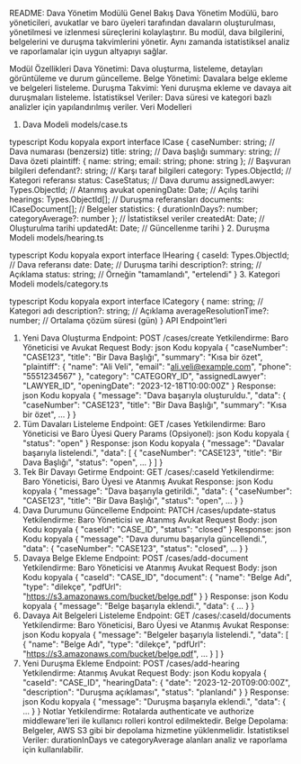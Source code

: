 README: Dava Yönetim Modülü
Genel Bakış
Dava Yönetim Modülü, baro yöneticileri, avukatlar ve baro üyeleri tarafından davaların oluşturulması, yönetilmesi ve izlenmesi süreçlerini kolaylaştırır. Bu modül, dava bilgilerini, belgelerini ve duruşma takvimlerini yönetir. Aynı zamanda istatistiksel analiz ve raporlamalar için uygun altyapıyı sağlar.

Modül Özellikleri
Dava Yönetimi:
Dava oluşturma, listeleme, detayları görüntüleme ve durum güncelleme.
Belge Yönetimi:
Davalara belge ekleme ve belgeleri listeleme.
Duruşma Takvimi:
Yeni duruşma ekleme ve davaya ait duruşmaları listeleme.
İstatistiksel Veriler:
Dava süresi ve kategori bazlı analizler için yapılandırılmış veriler.
Veri Modelleri

1. Dava Modeli
   models/case.ts

typescript
Kodu kopyala
export interface ICase {
caseNumber: string; // Dava numarası (benzersiz)
title: string; // Dava başlığı
summary: string; // Dava özeti
plaintiff: { name: string; email: string; phone: string }; // Başvuran bilgileri
defendant?: string; // Karşı taraf bilgileri
category: Types.ObjectId; // Kategori referansı
status: CaseStatus; // Dava durumu
assignedLawyer: Types.ObjectId; // Atanmış avukat
openingDate: Date; // Açılış tarihi
hearings: Types.ObjectId[]; // Duruşma referansları
documents: ICaseDocument[]; // Belgeler
statistics: { durationInDays?: number; categoryAverage?: number }; // İstatistiksel veriler
createdAt: Date; // Oluşturulma tarihi
updatedAt: Date; // Güncellenme tarihi
} 2. Duruşma Modeli
models/hearing.ts

typescript
Kodu kopyala
export interface IHearing {
caseId: Types.ObjectId; // Dava referansı
date: Date; // Duruşma tarihi
description?: string; // Açıklama
status: string; // Örneğin "tamamlandı", "ertelendi"
} 3. Kategori Modeli
models/category.ts

typescript
Kodu kopyala
export interface ICategory {
name: string; // Kategori adı
description?: string; // Açıklama
averageResolutionTime?: number; // Ortalama çözüm süresi (gün)
}
API Endpoint’leri

1. Yeni Dava Oluşturma
   Endpoint: POST /cases/create
   Yetkilendirme: Baro Yöneticisi ve Avukat
   Request Body:
   json
   Kodu kopyala
   {
   "caseNumber": "CASE123",
   "title": "Bir Dava Başlığı",
   "summary": "Kısa bir özet",
   "plaintiff": {
   "name": "Ali Veli",
   "email": "ali.veli@example.com",
   "phone": "5551234567"
   },
   "category": "CATEGORY_ID",
   "assignedLawyer": "LAWYER_ID",
   "openingDate": "2023-12-18T10:00:00Z"
   }
   Response:
   json
   Kodu kopyala
   {
   "message": "Dava başarıyla oluşturuldu.",
   "data": {
   "caseNumber": "CASE123",
   "title": "Bir Dava Başlığı",
   "summary": "Kısa bir özet",
   ...
   }
   }
2. Tüm Davaları Listeleme
   Endpoint: GET /cases
   Yetkilendirme: Baro Yöneticisi ve Baro Üyesi
   Query Params (Opsiyonel):
   json
   Kodu kopyala
   {
   "status": "open"
   }
   Response:
   json
   Kodu kopyala
   {
   "message": "Davalar başarıyla listelendi.",
   "data": [
   {
   "caseNumber": "CASE123",
   "title": "Bir Dava Başlığı",
   "status": "open",
   ...
   }
   ]
   }
3. Tek Bir Davayı Getirme
   Endpoint: GET /cases/:caseId
   Yetkilendirme: Baro Yöneticisi, Baro Üyesi ve Atanmış Avukat
   Response:
   json
   Kodu kopyala
   {
   "message": "Dava başarıyla getirildi.",
   "data": {
   "caseNumber": "CASE123",
   "title": "Bir Dava Başlığı",
   "status": "open",
   ...
   }
   }
4. Dava Durumunu Güncelleme
   Endpoint: PATCH /cases/update-status
   Yetkilendirme: Baro Yöneticisi ve Atanmış Avukat
   Request Body:
   json
   Kodu kopyala
   {
   "caseId": "CASE_ID",
   "status": "closed"
   }
   Response:
   json
   Kodu kopyala
   {
   "message": "Dava durumu başarıyla güncellendi.",
   "data": {
   "caseNumber": "CASE123",
   "status": "closed",
   ...
   }
   }
5. Davaya Belge Ekleme
   Endpoint: POST /cases/add-document
   Yetkilendirme: Baro Yöneticisi ve Atanmış Avukat
   Request Body:
   json
   Kodu kopyala
   {
   "caseId": "CASE_ID",
   "document": {
   "name": "Belge Adı",
   "type": "dilekçe",
   "pdfUrl": "https://s3.amazonaws.com/bucket/belge.pdf"
   }
   }
   Response:
   json
   Kodu kopyala
   {
   "message": "Belge başarıyla eklendi.",
   "data": {
   ...
   }
   }
6. Davaya Ait Belgeleri Listeleme
   Endpoint: GET /cases/:caseId/documents
   Yetkilendirme: Baro Yöneticisi, Baro Üyesi ve Atanmış Avukat
   Response:
   json
   Kodu kopyala
   {
   "message": "Belgeler başarıyla listelendi.",
   "data": [
   {
   "name": "Belge Adı",
   "type": "dilekçe",
   "pdfUrl": "https://s3.amazonaws.com/bucket/belge.pdf",
   ...
   }
   ]
   }
7. Yeni Duruşma Ekleme
   Endpoint: POST /cases/add-hearing
   Yetkilendirme: Atanmış Avukat
   Request Body:
   json
   Kodu kopyala
   {
   "caseId": "CASE_ID",
   "hearingData": {
   "date": "2023-12-20T09:00:00Z",
   "description": "Duruşma açıklaması",
   "status": "planlandı"
   }
   }
   Response:
   json
   Kodu kopyala
   {
   "message": "Duruşma başarıyla eklendi.",
   "data": {
   ...
   }
   }
   Notlar
   Yetkilendirme:
   Rotalarda authenticate ve authorize middleware'leri ile kullanıcı rolleri kontrol edilmektedir.
   Belge Depolama:
   Belgeler, AWS S3 gibi bir depolama hizmetine yüklenmelidir.
   İstatistiksel Veriler:
   durationInDays ve categoryAverage alanları analiz ve raporlama için kullanılabilir.
